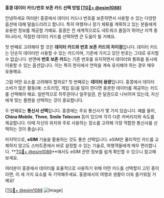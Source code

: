 **홍콩 데이터 카드/번호 보존 카드 선택 방법 [[TG💪+ @esim1088](https://t.me/s/esim1088)]**

안녕하세요 여러분! 홍콩에서 데이터 카드나 번호를 보존하면서 사용할 수 있는 다양한 옵션에 대해 말씀드리려고 합니다. 특히 여행자나 장기 체류를 계획하고 있는 분들에게 유용한 정보를 제공할 거예요. 홍콩은 전 세계적으로도 네트워크 품질이 뛰어난 지역 중 하나라서, 적절한 데이터 카드를 선택하면 큰 도움이 될 거예요.

첫 번째로 고려해야 할 것은 **데이터 카드와 번호 보존 카드의 차이점**입니다. 데이터 카드는 단순히 데이터만 사용할 수 있는 카드이며, 기존에 가지고 있던 번호는 그대로 유지할 수 없습니다. 반면에 **번호 보존 카드**는 기존 번호를 유지하면서 데이터와 통화를 동시에 이용할 수 있는 옵션입니다. 이는 특히 현지에서 연락을 계속 유지해야 하는 경우 매우 유용해요.

그럼 어떤 요소를 고려해야 할까요? 첫 번째로는 **데이터 용량**입니다. 홍콩에서 데이터 소비가 많은 활동(예: 스트리밍, 게임 등)을 많이 한다면 충분한 데이터를 제공하는 카드를 선택해야 해요. 일반적으로 하루권이나 일주일권, 한 달권으로 나뉘어져 있는데, 자신에게 맞는 플랜을 선택하는 것이 중요합니다.

두 번째로는 **통신사 선택**입니다. 홍콩에는 주요 통신사가 몇 가지 있습니다. 예를 들어, **China Mobile**, **Three**, **Smile Telecom** 등이 있으며 각각 다른 커버리지와 속도를 제공합니다. 이때 자신의 위치와 주로 사용하는 장소를 고려해 가장 적합한 통신사를 선택하는 것이 좋습니다.

마지막으로, **eSIM** 기술을 활용하는 것도 좋은 선택입니다. eSIM은 물리적인 카드를 교체하지 않고도 스마트폰에서 바로 설정할 수 있는 기술로, 여행객들에게 매우 편리합니다. **[TG💪+ @esim1088](https://t.me/s/esim1088)**에서도 eSIM 관련 정보를 쉽게 확인할 수 있으니 참고해보세요.

여러분이 홍콩에서 데이터를 효율적으로 사용하기 위해 어떤 카드를 선택할지 고민 중이라면, 이 세 가지 요소를 꼭 기억해주세요. 홍콩에서의 여행과 생활이 더욱 즐거워질 거예요!

[[TG💪+ @esim1088](https://t.me/s/esim1088) ![Image](https://i.postimg.cc/Y0z9fWf4/image.png)]